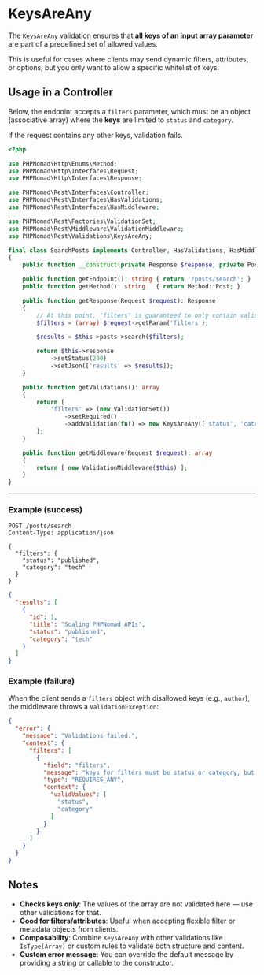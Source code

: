 # KeysAreAny

The `KeysAreAny` validation ensures that **all keys of an input array parameter** are part of a predefined set of
allowed values.

This is useful for cases where clients may send dynamic filters, attributes, or options, but you only want to allow a
specific whitelist of keys.

## Usage in a Controller

Below, the endpoint accepts a `filters` parameter, which must be an object (associative array) where the **keys** are
limited to `status` and `category`.

If the request contains any other keys, validation fails.

```php
<?php

use PHPNomad\Http\Enums\Method;
use PHPNomad\Http\Interfaces\Request;
use PHPNomad\Http\Interfaces\Response;

use PHPNomad\Rest\Interfaces\Controller;
use PHPNomad\Rest\Interfaces\HasValidations;
use PHPNomad\Rest\Interfaces\HasMiddleware;

use PHPNomad\Rest\Factories\ValidationSet;
use PHPNomad\Rest\Middleware\ValidationMiddleware;
use PHPNomad\Rest\Validations\KeysAreAny;

final class SearchPosts implements Controller, HasValidations, HasMiddleware
{
    public function __construct(private Response $response, private PostService $posts) {}

    public function getEndpoint(): string { return '/posts/search'; }
    public function getMethod(): string   { return Method::Post; }

    public function getResponse(Request $request): Response
    {
        // At this point, "filters" is guaranteed to only contain valid keys.
        $filters = (array) $request->getParam('filters');

        $results = $this->posts->search($filters);

        return $this->response
            ->setStatus(200)
            ->setJson(['results' => $results]);
    }

    public function getValidations(): array
    {
        return [
            'filters' => (new ValidationSet())
                ->setRequired()
                ->addValidation(fn() => new KeysAreAny(['status', 'category'])),
        ];
    }

    public function getMiddleware(Request $request): array
    {
        return [ new ValidationMiddleware($this) ];
    }
}
```

---

### Example (success)

```
POST /posts/search
Content-Type: application/json

{
  "filters": {
    "status": "published",
    "category": "tech"
  }
}
```

```json
{
  "results": [
    {
      "id": 1,
      "title": "Scaling PHPNomad APIs",
      "status": "published",
      "category": "tech"
    }
  ]
}
```

### Example (failure)

When the client sends a `filters` object with disallowed keys (e.g., `author`), the middleware throws
a `ValidationException`:

```json
{
  "error": {
    "message": "Validations failed.",
    "context": {
      "filters": [
        {
          "field": "filters",
          "message": "keys for filters must be status or category, but was given status,author",
          "type": "REQUIRES_ANY",
          "context": {
            "validValues": [
              "status",
              "category"
            ]
          }
        }
      ]
    }
  }
}
```

## Notes

* **Checks keys only**: The values of the array are not validated here — use other validations for that.
* **Good for filters/attributes**: Useful when accepting flexible filter or metadata objects from clients.
* **Composability**: Combine `KeysAreAny` with other validations like `IsType(Array)` or custom rules to validate both
  structure and content.
* **Custom error message**: You can override the default message by providing a string or callable to the constructor.